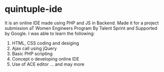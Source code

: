 # quintuple-ide
It is an online IDE made using PHP and JS in Backend. Made it for a project submission aT Women Engineers Program By Talent Sprint and Supported by Google.
I was able to learn the following:
1. HTML, CSS coding and desiging
2. Ajax call using jQuery
3. Basic PHP scripting
4. Concept o developing online IDE 
5. Use of ACE editor ... and may more
